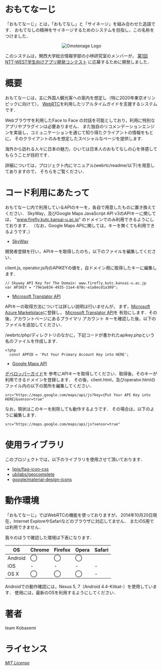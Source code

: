 おもてなーじ
=====
「おもてなーじ」とは，「おもてなし」と「サイネージ」を組み合わせた造語です．
おもてなしの精神をサイネージするためのシステムを目指し，この名称をつけました．

<p align="center">
  <img src="https://raw.githubusercontent.com/kobasemi/WebRTCCon/master/webrtc/img/logo.png" alt="Omotenage Logo"/>
</p>

このシステムは，関西大学総合情報学部の小林研究室のメンバーが，
[第1回 NTT-WEST学生向けアプリ開発コンテスト](https://www.facebook.com/nttw.w.con)
に応募するために開発しました．

概要
=====
おもてなーじは，主に外国人観光客への案内を想定し（特に2020年東京オリンピックに向けて），
[WebRTC](http://www.webrtc.org/)を利用したリアルタイムガイドを支援するシステムです．

Webブラウザを利用したFace to Face の対話を可能としており，利用に特別なアプリやプラグインは必要ありません．
また独自のリコメンデーションエンジンを実装し，コミュニケーションを通じて知り得たクライアントの情報をもとに，
そのクライアントのみを想定したスペシャルなページを提供します.

海外から訪れる人々に日本の魅力，ひいては日本人のおもてなしの心を体感してもらうことが目的です．

詳細については，プロジェクト内にマニュアル(webrtc/readme/以下)を用意してありますので，
そちらをご覧ください．

コード利用にあたって
=====
おもてなーじ内で利用しているAPIのキーを，各自で用意したものに置き換えてください．
SkyWay，及びGoogle Maps JavaScript API v3のAPIキーに関しては，
"www.firefly.kutc.kansai-u.ac.jp" のドメインでのみ利用できるようにしております．
（なお，Google Maps APIに関しては，キーを無くても利用できるようです．）

* [SkyWay](http://nttcom.github.io/skyway/)

開発者登録を行い，APIキーを取得したのち，以下のファイルを編集してください．

client.js, operator.js内のAPIKEYの値を，自ドメイン用に取得したキーに編集します．

    // Skyway API Key for The Domain: www.firefly.kutc.kansai-u.ac.jp
    var APIKEY = "79e1e834-4935-11e4-878c-e1a8ecd1a309";

* [Microsoft Translator API](http://www.microsoft.com/translator/web-localization.aspx)

APIキーの取得方法については詳しい説明は行いませんが，
まず，[Microsoft Azure Marketplace](https://datamarket.azure.com/)に登録し，
[Microsoft Translator API](https://datamarket.azure.com/dataset/bing/microsofttranslator)を
有効にします．その後，アカウントページにあるプライマリ アカウント キーを確認した後，以下のファイルを追加してください．

/webrtc/php/ディレクトリのなかに，下記コードが書かれたapikey.phpという名のファイルを作成します．

    <?php
      const APPID = 'Put Your Primary Account Key into HERE';

* [Google Maps API](https://developers.google.com/maps/documentation/javascript/)

[デベロッパーガイド](https://developers.google.com/maps/documentation/javascript/tutorial#api_key)を
参考にAPIキーを取得してください．取得後，そのキーが利用できるドメインを登録します．
その後，client.html，及びoperator.htmlのファイル内の以下の箇所を編集してください．

    src="https://maps.google.com/maps/api/js?key={Put Your API Key into HERE}&sensor=true"

なお，現状はこのキーを削除しても動作するようです．
その場合は，以下のように編集します．

    src="https://maps.google.com/maps/api/js?sensor=true"


使用ライブラリ
=====
このプロジェクトでは，以下のライブラリを使用させて頂いております．
- [lipis/flag-icon-css](https://github.com/lipis/flag-icon-css)
- [ubilabs/geocomplete](https://github.com/ubilabs/geocomplete)
- [google/material-design-icons](https://github.com/google/material-design-icons)

動作環境
=====
「おもてなーじ」ではWebRTCの機能を使っておりますが，
2014年10月20日現在，Internet ExploreやSafariなどのブラウザに対応してません．
またiOS用では利用できません．

我々のほうで確認した環境は下表になります．

|OS     | Chrome | Firefox | Opera | Safari|
|-------|--------|---------|-------|-------|
|Android| ◯      | ◯       | ◯     |       |
|iOS    | -      | -       | -     | -     |
|OS X   | ◯      | ◯       | ◯     | -     |

Androidでの動作確認には，Nexus 5, 7（Android 4.4-Kitkat-）を使用しています．
使用には，最新のOSを利用するようにしてください．

著者
=====
team Kobasemi

ライセンス
=====
[*MIT License*](/LICENSE)
